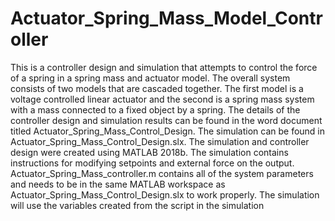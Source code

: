# Actuator_Spring_Mass_Model_Controller
This is a controller design and simulation that attempts to control the force of a spring in a spring mass and actuator model.  The overall system consists of two models that are cascaded together.  The first model is a voltage controlled linear actuator and the second is a spring mass system with a mass connected to a fixed object by a spring. The details of the controller design and simulation results can be found in the word document titled Actuator_Spring_Mass_Control_Design.  The simulation can be found in Actuator_Spring_Mass_Control_Design.slx.  The simulation and controller design were created using MATLAB 2018b.  The simulation contains instructions for modifying setpoints and external force on the output.  Actuator_Spring_Mass_controller.m contains all of the system parameters and needs to be in the same MATLAB workspace as Actuator_Spring_Mass_Control_Design.slx to work properly.  The simulation will use the variables created from the script in the simulation
